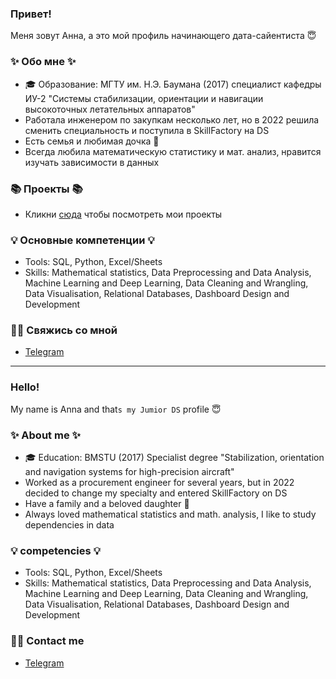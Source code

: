 ### Привет! 
Меня зовут Анна, а это мой профиль начинающего дата-сайентиста :innocent:

### ✨ Обо мне ✨ 
* 🎓 Образование:
  МГТУ им. Н.Э. Баумана (2017)
  специалист кафедры ИУ-2 "Системы стабилизации, ориентации и навигации высокоточных летательных аппаратов"
* Работала инженером по закупкам несколько лет, но в 2022 решила сменить специальность и поступила в SkillFactory на DS
* Есть семья и любимая дочка :sparkling_heart: 
* Всегда любила математическую статистику и мат. анализ, нравится изучать зависимости в данных
### 📚 Проекты 📚

* Кликни [сюда](https://github.com/oanya200?tab=projects) чтобы посмотреть мои проекты

### 💡 Основные компетенции 💡
* Tools: SQL, Python, Excel/Sheets
* Skills: Mathematical statistics, Data Preprocessing and Data Analysis, Machine Learning and Deep Learning, 
Data Cleaning and Wrangling, Data Visualisation, Relational Databases, Dashboard Design and Development

### 🙌🏻 Свяжись со мной
- [Telegram](https//t.me/oanya200)

---

### Hello! 
My name is Anna and that`s my Jumior DS` profile :innocent:

### ✨ About me ✨ 
* 🎓 Education:
 BMSTU (2017)
 Specialist degree "Stabilization, orientation and navigation systems for high-precision aircraft"
* Worked as a procurement engineer for several years, but in 2022 decided to change my specialty and entered SkillFactory on DS
* Have a family and a beloved daughter :sparkling_heart:
* Always loved mathematical statistics and math. analysis, I like to study dependencies in data

### 💡 competencies 💡
* Tools: SQL, Python, Excel/Sheets
* Skills: Mathematical statistics, Data Preprocessing and Data Analysis, Machine Learning and Deep Learning, 
Data Cleaning and Wrangling, Data Visualisation, Relational Databases, Dashboard Design and Development

### 🙌🏻 Contact me
- [Telegram](https//t.me/oanya200)
